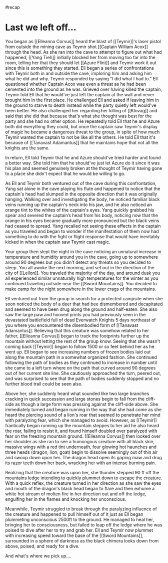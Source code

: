 #recap 
# Last we left off...
You began as [[Elleanna Corvus]] heard the blast of [[Teymir]]'s laser pistol from outside the mining cave as Teymir shot [[Captain William Acox]] through the head. As she ran into the cave to attempt to figure out what had happened, [[Yang Tieh]] initially blocked her from moving too far into the room, telling her that they should let [[Azure Flint]] and Teymir work it out since this is something they started. Ell began a series of confrontations with Teymir both in and outside the cave, imploring him and asking him what he did and why. Teymir responded by saying "I did what I had to." Ell questioned whether Captain Acox was even a threat as he had been cemented into the ground as he was. Grieved over having killed the captain, Teymir told Ell that he would've just left the captain at the wall and never brought him in the first place. He challenged Ell and asked if leaving him in the ground to starve to death instead while the party quietly left would've been better. He also challenged her regarding her killing of [[Klovag]] and said that she did that because that's what she thought was best for the party and she had no other option. He repeatedly told Ell that he and Azure both did everything they could, but once the captain saw Teymir's display of magic he became a dangerous threat to the group, in spite of how much Teymir wanted the captain to not be like all the others. He told Ell that it's because of [[Tanavast Adamantus]] that he maintains hope that not all the knights are the same.

In return, Ell told Teymir that he and Azure should've tried harder and found a better way. She told him that he should've just let Azure do it since it was his plan and seemed genuinely broken at the thought of Teymir having gone to a place she didn't expect that he would be willing to go.

As Ell and Teymir both ventured out of the cave during this confrontation, Yang sat alone in the cave playing his flute and happened to notice that the captain's head had slumped in the opposite direction that it was originally hanging. Walking over and investigating the body, he noticed familiar black veins running up the captain's neck into his jaw, and he also noticed an orange tint to the whites of the captain's eyes. Yang quickly grabbed his spear and severed the captain’s head from his body, noticing now that the orange in his eyes became gradually more pronounced but the black veins had ceased to spread. Yang recalled not seeing these effects in the captain as you traveled and began to wonder if the manifestation of them now had something to do with the fight or flight response that would have inevitably kicked in when the captain saw Teymir cast magic.

Your group then slept the night in the cave noticing an unnatural increase in temperature and humidity around you in the cave, going up to somewhere around 90 degrees but you didn't detect any threats so you decided to sleep. You all awoke the next morning, and set out in the direction of the city of [[Leilon]]. You traveled the majority of the day, and around dusk you all experienced similar unnaturally high temperatures for the winter as you continued traveling outside near the [[Sword Mountains]]. You decided to make camp for the night somewhere in the lower crags of the mountains.

Ell ventured out from the group in search for a protected campsite when she soon noticed the body of a deer that had bee dismembered and decapitated and seemed to have been drug along the ground and half-eaten. She also saw the large paw and hooved prints you had previously seen in the devastated battlefield full of dead Everwatch Knights 5 days northeast of you where you encountered the disembodied form of [[Tanavast Adamantus]]. Believing that this creature was somehow related to her father, [[Elleanna Corvus]] began to track the footprints further up the mountain without letting the rest of the group know. Seeing that she wasn't coming back [[Teymir]] began to follow 1500 or so feet behind her as he went up. Ell began to see increasing numbers of frozen bodies laid out along the mountain path in a somewhat organized fashion. She continued following the path of bodies as they continued to increase in number until she came to a left turn where on the path that curved around 90 degrees out of her current site line. She cautiously approached the turn, peered out, and was surprised to see that the path of bodies suddenly stopped and no further blood trail could be seen also.

Above her, she suddenly heard what sounded like two large branches cracking in quick succession and large stones begin to fall from the cliff-side as though a large form was pressing against the cliff-side above. She immediately turned and began running in the way that she had come as she heard the piercing sound of a lion's roar that seemed to penetrate her mind with paralyzing fear, which she managed to avoid. However, as [[Teymir]] frantically began running up the mountain steppes to her aid he also heard the roar, failing to resist it, and found himself doubled over paralyzed with fear on the freezing mountain ground. [[Elleanna Corvus]] then looked over her shoulder as she ran to see a humongous creature with all black skin, massive wings with a red tint underneath, four glowing hot haunches and three heads (dragon, lion, goat) begin to dissolve seemingly out of thin air and swoop down upon her. The dragon head open its gaping maw and drug its razor teeth down her back, wracking her with an intense burning pain.

Realizing that the creature was upon her, she thunder stepped 90 ft off the mountains ledge intending to quickly plummet down to escape the creature. With a quick reflex, the creature turned in her direction as she saw the eyes and mouth of the dragon's black head began to flare and then exhume a white hot stream of molten fire in her direction out and off the ledge, engulfing her in the flames and knocking her unconscious.

Meanwhile, Teymir struggled to break through the paralyzing influence of the creature and happened to pull himself out of it just as Ell began plummeting unconscious 2500ft to the ground. He managed to heal her, bringing her to consciousness, but failed to leap off the ledge where he was poised to dive after her to try and grab her. Ell and Teymir now plummet with increasing speed toward the base of the [[Sword Mountains]], surrounded in a sphere of darkness as the black chimera looks down from above, poised, and ready for a dive.

And what's where we pick up....